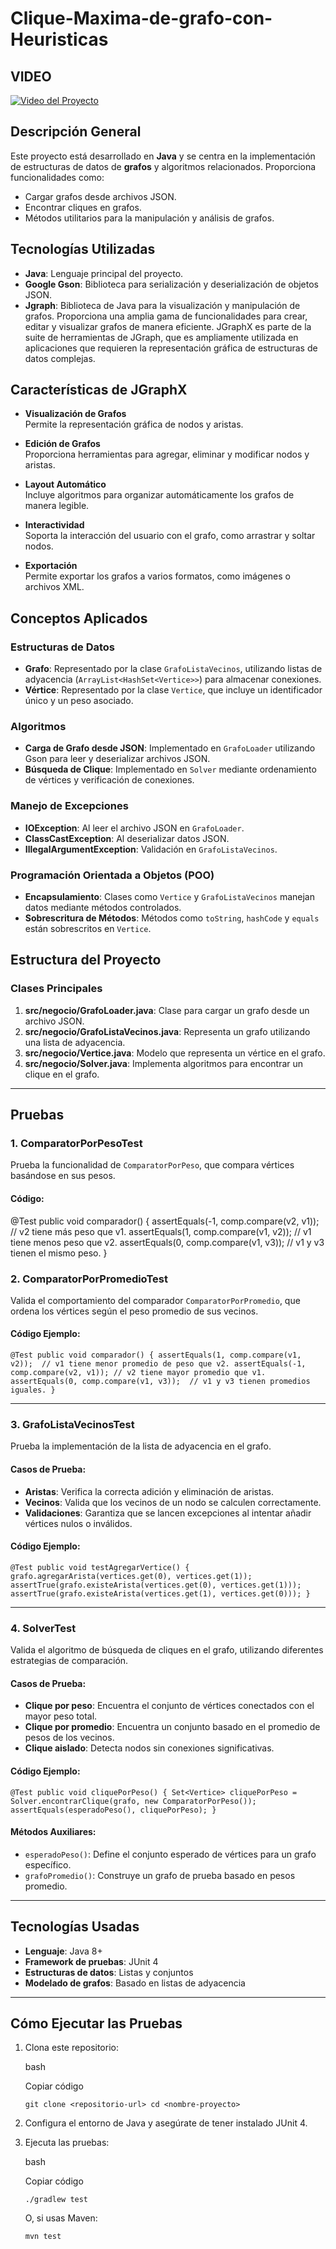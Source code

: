 # Clique-Maxima-de-grafo-con-Heuristicas
## VIDEO
[![Video del Proyecto](https://img.youtube.com/vi/21LM3EXHvR4/maxresdefault.jpg)](https://www.youtube.com/watch?v=21LM3EXHvR4)

## Descripción General
Este proyecto está desarrollado en **Java** y se centra en la implementación de estructuras de datos de **grafos** y algoritmos relacionados. Proporciona funcionalidades como:
- Cargar grafos desde archivos JSON.
- Encontrar cliques en grafos.
- Métodos utilitarios para la manipulación y análisis de grafos.

## Tecnologías Utilizadas
- **Java**: Lenguaje principal del proyecto.
- **Google Gson**: Biblioteca para serialización y deserialización de objetos JSON.
- **Jgraph**: Biblioteca de Java para la visualización y manipulación de grafos. Proporciona una amplia gama de funcionalidades para crear, editar y visualizar grafos de manera eficiente. JGraphX es parte de la suite de herramientas de JGraph, que es ampliamente utilizada en aplicaciones que requieren la representación gráfica de estructuras de datos complejas.
## Características de JGraphX

- **Visualización de Grafos**  
  Permite la representación gráfica de nodos y aristas.

- **Edición de Grafos**  
  Proporciona herramientas para agregar, eliminar y modificar nodos y aristas.

- **Layout Automático**  
  Incluye algoritmos para organizar automáticamente los grafos de manera legible.

- **Interactividad**  
  Soporta la interacción del usuario con el grafo, como arrastrar y soltar nodos.

- **Exportación**  
  Permite exportar los grafos a varios formatos, como imágenes o archivos XML.
  
## Conceptos Aplicados

### Estructuras de Datos
- **Grafo**: Representado por la clase `GrafoListaVecinos`, utilizando listas de adyacencia (`ArrayList<HashSet<Vertice>>`) para almacenar conexiones.
- **Vértice**: Representado por la clase `Vertice`, que incluye un identificador único y un peso asociado.

### Algoritmos
- **Carga de Grafo desde JSON**: Implementado en `GrafoLoader` utilizando Gson para leer y deserializar archivos JSON.
- **Búsqueda de Clique**: Implementado en `Solver` mediante ordenamiento de vértices y verificación de conexiones.

### Manejo de Excepciones
- **IOException**: Al leer el archivo JSON en `GrafoLoader`.
- **ClassCastException**: Al deserializar datos JSON.
- **IllegalArgumentException**: Validación en `GrafoListaVecinos`.

### Programación Orientada a Objetos (POO)
- **Encapsulamiento**: Clases como `Vertice` y `GrafoListaVecinos` manejan datos mediante métodos controlados.
- **Sobrescritura de Métodos**: Métodos como `toString`, `hashCode` y `equals` están sobrescritos en `Vertice`.

## Estructura del Proyecto


### **Clases Principales**
1. **src/negocio/GrafoLoader.java**: Clase para cargar un grafo desde un archivo JSON.
2. **src/negocio/GrafoListaVecinos.java**: Representa un grafo utilizando una lista de adyacencia.
3. **src/negocio/Vertice.java**: Modelo que representa un vértice en el grafo.
4. **src/negocio/Solver.java**: Implementa algoritmos para encontrar un clique en el grafo.

---

## **Pruebas**

### **1. ComparatorPorPesoTest**
Prueba la funcionalidad de `ComparatorPorPeso`, que compara vértices basándose en sus pesos.

#### Código:

@Test
public void comparador() {
    assertEquals(-1, comp.compare(v2, v1)); // v2 tiene más peso que v1.
    assertEquals(1, comp.compare(v1, v2)); // v1 tiene menos peso que v2.
    assertEquals(0, comp.compare(v1, v3)); // v1 y v3 tienen el mismo peso.
}
### **2. ComparatorPorPromedioTest**

Valida el comportamiento del comparador `ComparatorPorPromedio`, que ordena los vértices según el peso promedio de sus vecinos.

#### Código Ejemplo:


`@Test
public void comparador() {
    assertEquals(1, comp.compare(v1, v2));  // v1 tiene menor promedio de peso que v2.
    assertEquals(-1, comp.compare(v2, v1)); // v2 tiene mayor promedio que v1.
    assertEquals(0, comp.compare(v1, v3));  // v1 y v3 tienen promedios iguales.
}` 

----------

### **3. GrafoListaVecinosTest**

Prueba la implementación de la lista de adyacencia en el grafo.

#### Casos de Prueba:

-   **Aristas**: Verifica la correcta adición y eliminación de aristas.
-   **Vecinos**: Valida que los vecinos de un nodo se calculen correctamente.
-   **Validaciones**: Garantiza que se lancen excepciones al intentar añadir vértices nulos o inválidos.

#### Código Ejemplo:


`@Test
public void testAgregarVertice() {
    grafo.agregarArista(vertices.get(0), vertices.get(1));
    assertTrue(grafo.existeArista(vertices.get(0), vertices.get(1)));
    assertTrue(grafo.existeArista(vertices.get(1), vertices.get(0)));
}` 

----------

### **4. SolverTest**

Valida el algoritmo de búsqueda de cliques en el grafo, utilizando diferentes estrategias de comparación.

#### Casos de Prueba:

-   **Clique por peso**: Encuentra el conjunto de vértices conectados con el mayor peso total.
-   **Clique por promedio**: Encuentra un conjunto basado en el promedio de pesos de los vecinos.
-   **Clique aislado**: Detecta nodos sin conexiones significativas.

#### Código Ejemplo:

`@Test
public void cliquePorPeso() {
    Set<Vertice> cliquePorPeso = Solver.encontrarClique(grafo, new ComparatorPorPeso());
    assertEquals(esperadoPeso(), cliquePorPeso);
}` 

#### Métodos Auxiliares:

-   `esperadoPeso()`: Define el conjunto esperado de vértices para un grafo específico.
-   `grafoPromedio()`: Construye un grafo de prueba basado en pesos promedio.

----------

## Tecnologías Usadas

-   **Lenguaje**: Java 8+
-   **Framework de pruebas**: JUnit 4
-   **Estructuras de datos**: Listas y conjuntos
-   **Modelado de grafos**: Basado en listas de adyacencia

----------

## Cómo Ejecutar las Pruebas

1.  Clona este repositorio:
    
    bash
    
    Copiar código
    
    `git clone <repositorio-url>
    cd <nombre-proyecto>` 
    
2.  Configura el entorno de Java y asegúrate de tener instalado JUnit 4.
    
3.  Ejecuta las pruebas:
    
    bash
    
    Copiar código
    
    `./gradlew test` 
    
    O, si usas Maven:
    
    `mvn test`
